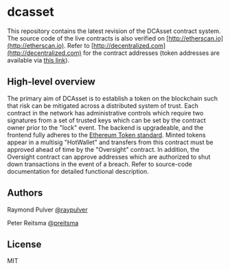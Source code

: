 # dcasset

This repository contains the latest revision of the DCAsset contract system. The source code of the live contracts is also verified on [http://etherscan.io](http://etherscan.io). Refer to [http://decentralized.com](http://decentralized.com) for the contract addresses (token addresses are available via [this link](https://www.decentralizedcapital.com/#/tokens)).

## High-level overview

The primary aim of DCAsset is to establish a token on the blockchain such that risk can be mitigated across a distributed system of trust. Each contract in the network has administrative controls which require two signatures from a set of trusted keys which can be set by the contract owner prior to the "lock" event. The backend is upgradeable, and the frontend fully adheres to the [Ethereum Token standard](https://github.com/ethereum/EIPs/issues/20). Minted tokens appear in a multisig "HotWallet" and transfers from this contract must be approved ahead of time by the "Oversight" contract. In addition, the Oversight contract can approve addresses which are authorized to shut down transactions in the event of a breach. Refer to source-code documentation for detailed functional description.

## Authors

Raymond Pulver [@raypulver](https://github.com/raypulver)

Peter Reitsma [@preitsma](https://github.com/preitsma)

## License

MIT
